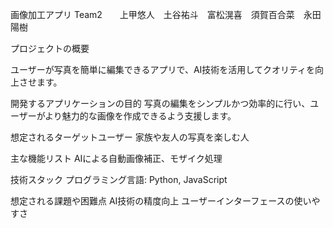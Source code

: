 画像加工アプリ
Team2　　上甲悠人　土谷祐斗　富松滉喜　須賀百合菜　永田陽樹

プロジェクトの概要

ユーザーが写真を簡単に編集できるアプリで、AI技術を活用してクオリティを向上させます。

開発するアプリケーションの目的
写真の編集をシンプルかつ効率的に行い、ユーザーがより魅力的な画像を作成できるよう支援します。

想定されるターゲットユーザー
家族や友人の写真を楽しむ人

主な機能リスト
AIによる自動画像補正、モザイク処理

技術スタック
プログラミング言語: Python, JavaScript

想定される課題や困難点
AI技術の精度向上
ユーザーインターフェースの使いやすさ


